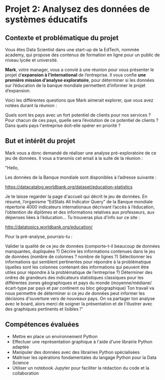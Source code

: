 <h1>Projet 2: Analysez des données de systèmes éducatifs</h1>

<h2>Contexte et problématique du projet</h2>

Vous êtes Data Scientist dans une start-up de la EdTech, nommée academy, qui propose des contenus de formation en ligne pour un public de niveau lycée et université.

**Mark**, votre manager, vous a convié à une réunion pour vous présenter le projet d’**expansion à l’international** de l’entreprise. Il vous confie **une première mission d’analyse exploratoire**, pour déterminer si les données sur l’éducation de la banque mondiale permettent d’informer le projet d’expansion.

Voici les différentes questions que Mark aimerait explorer, que vous avez notées durant la réunion :

Quels sont les pays avec un fort potentiel de clients pour nos services ?
Pour chacun de ces pays, quelle sera l’évolution de ce potentiel de clients ?
Dans quels pays l'entreprise doit-elle opérer en priorité ?

<h2>But et intérêt du projet</h2>

Mark vous a donc demandé de réaliser une analyse pré-exploratoire de ce jeu de données. Il vous a transmis cet email à la suite de la réunion :

"Hello,

Les données de la Banque mondiale sont disponibles à l’adresse suivante :

https://datacatalog.worldbank.org/dataset/education-statistics

Je te laisse regarder la page d'accueil qui décrit le jeu de données. En résumé, l’organisme “EdStats All Indicator Query” de la Banque mondiale répertorie 4000 indicateurs internationaux décrivant l’accès à l’éducation, l’obtention de diplômes et des informations relatives aux professeurs, aux dépenses liées à l’éducation... Tu trouveras plus d'info sur ce site :

http://datatopics.worldbank.org/education/

Pour la pré-analyse, pourrais-tu :

Valider la qualité de ce jeu de données (comporte-t-il beaucoup de données manquantes, dupliquées ?)
Décrire les informations contenues dans le jeu de données (nombre de colonnes ? nombre de lignes ?)
Sélectionner les informations qui semblent pertinentes pour répondre à la problématique (quelles sont les colonnes contenant des informations qui peuvent être utiles pour répondre à la problématique de l’entreprise ?)
Déterminer des ordres de grandeurs des indicateurs statistiques classiques pour les différentes zones géographiques et pays du monde (moyenne/médiane/écart-type par pays et par continent ou bloc géographique)
Ton travail va nous permettre de déterminer si ce jeu de données peut informer les décisions d'ouverture vers de nouveaux pays. On va partager ton analyse avec le board, alors merci de soigner la présentation et de l'illustrer avec des graphiques pertinents et lisibles !"

<h2>Compétences évaluées</h2>

- Mettre en place un environnement Python
- Effectuer une représentation graphique à l'aide d'une librairie Python adaptée
- Manipuler des données avec des librairies Python spécialisées
- Maîtriser les opérations fondamentales du langage Python pour la Data Science
- Utiliser un notebook Jupyter pour faciliter la rédaction du code et la collaboration
